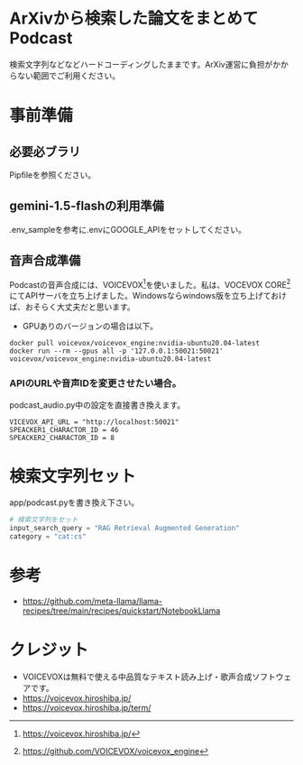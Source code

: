 # ArXivから検索した論文をまとめてPodcast
検索文字列などなどハードコーディングしたままです。ArXiv運営に負担がかからない範囲でご利用ください。

# 事前準備

## 必要必ブラリ
Pipfileを参照ください。

## gemini-1.5-flashの利用準備
.env_sampleを参考に.envにGOOGLE_APIをセットしてください。

## 音声合成準備
Podcastの音声合成には、VOICEVOX[^1]を使いました。私は、VOCEVOX CORE[^2]にてAPIサーバを立ち上げました。Windowsならwindows版を立ち上げておけば、おそらく大丈夫だと思います。

- GPUありのバージョンの場合は以下。
```
docker pull voicevox/voicevox_engine:nvidia-ubuntu20.04-latest
docker run --rm --gpus all -p '127.0.0.1:50021:50021' voicevox/voicevox_engine:nvidia-ubuntu20.04-latest
```

### APIのURLや音声IDを変更させたい場合。
podcast_audio.py中の設定を直接書き換えます。
```
VICEVOX_API_URL = "http://localhost:50021"
SPEACKER1_CHARACTOR_ID = 46
SPEACKER2_CHARACTOR_ID = 8
```

# 検索文字列セット

app/podcast.pyを書き換え下さい。
```Python 
# 検索文字列をセット
input_search_query = "RAG Retrieval Augmented Generation"
category = "cat:cs"
```

# 参考
- https://github.com/meta-llama/llama-recipes/tree/main/recipes/quickstart/NotebookLlama

# クレジット
- VOICEVOXは無料で使える中品質なテキスト読み上げ・歌声合成ソフトウェアです。
- https://voicevox.hiroshiba.jp/
- https://voicevox.hiroshiba.jp/term/

[^1]: https://voicevox.hiroshiba.jp/
[^2]: https://github.com/VOICEVOX/voicevox_engine
